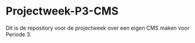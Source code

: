 # Projectweek-P3-CMS
Dit is de repository voor de projectweek over een eigen CMS maken voor Periode 3.
